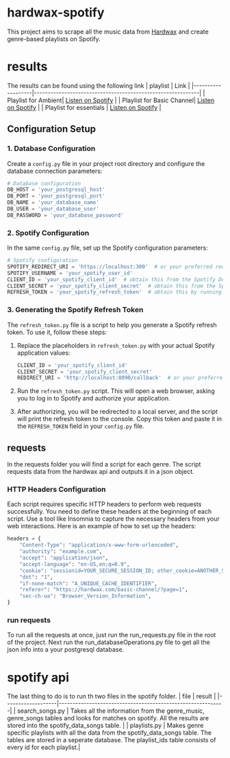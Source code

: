 # hardwax-spotify
This project aims to scrape all the music data from [Hardwax](https://hardwax.com) and create genre-based playlists on Spotify.

# results
The results can be found using the following link 
| playlist             | Link                                                       |
|-------------------|------------------------------------------------------------|
| Playlist for Ambient| [Listen on Spotify](https://open.spotify.com/playlist/501USvvcnXwYIpGUzthArM?si=95b9300ac5404bd1) |
| Playlist for Basic Channel| [Listen on Spotify](https://open.spotify.com/playlist/7iMFyCGsc7STunaoXPhTSQ) |
| Playlist for essentials | [Listen on Spotify](https://open.spotify.com/playlist/297JjaNBOxKABsLem3lDxq?si=27f6e5468991437f) |

## Configuration Setup

### 1. Database Configuration
Create a `config.py` file in your project root directory and configure the database connection parameters:

```python
# Database configuration
DB_HOST = 'your_postgresql_host'
DB_PORT = 'your_postgresql_port'
DB_NAME = 'your_database_name'
DB_USER = 'your_database_user'
DB_PASSWORD = 'your_database_password'
```

### 2. Spotify Configuration
In the same `config.py` file, set up the Spotify configuration parameters:

```python
# Spotify configuration
SPOTIFY_REDIRECT_URI = 'https://localhost:300'  # or your preferred redirect URI
SPOTIFY_USERNAME = 'your_spotify_user_id'
CLIENT_ID = 'your_spotify_client_id'  # obtain this from the Spotify Developer Dashboard
CLIENT_SECRET = 'your_spotify_client_secret'  # obtain this from the Spotify Developer Dashboard
REFRESH_TOKEN = 'your_spotify_refresh_token'  # obtain this by running refresh_token.py
```

### 3. Generating the Spotify Refresh Token
The `refresh_token.py` file is a script to help you generate a Spotify refresh token. To use it, follow these steps:

1. Replace the placeholders in `refresh_token.py` with your actual Spotify application values:

   ```python
   CLIENT_ID = 'your_spotify_client_id'
   CLIENT_SECRET = 'your_spotify_client_secret'
   REDIRECT_URI = 'http://localhost:8090/callback'  # or your preferred redirect URI
   ```

2. Run the `refresh_token.py` script. This will open a web browser, asking you to log in to Spotify and authorize your application.

3. After authorizing, you will be redirected to a local server, and the script will print the refresh token to the console. Copy this token and paste it in the `REFRESH_TOKEN` field in your `config.py` file.

## requests
In the requests folder you will find a script for each genre. The script requests data from the hardwax api and outputs it in a json object. 

### HTTP Headers Configuration
Each script requires specific HTTP headers to perform web requests successfully. You need to define these headers at the beginning of each script. Use a tool like Insomnia to capture the necessary headers from your web interactions. Here is an example of how to set up the headers:

```python
headers = {
    "Content-Type": "application/x-www-form-urlencoded",
    "authority": "example.com",
    "accept": "application/json",
    "accept-language": "en-US,en;q=0.9",
    "cookie": "sessionid=YOUR_SECURE_SESSION_ID; other_cookie=ANOTHER_SECURE_COOKIE",
    "dnt": "1",
    "if-none-match": "A_UNIQUE_CACHE_IDENTIFIER",
    "referer": "https://hardwax.com/basic-channel/?page=1",
    "sec-ch-ua": "Browser_Version_Information",
}

```
### run requests
To run all the requests at once, just run the run_requests.py file in the root of the project.
Next run the run_databaseOperations.py file to get all the json info into a your postgresql database.

# spotify api
The last thing to do is to run th two files in the spotify folder.
| file             | result                                                       |
|-------------------|------------------------------------------------------------|
| search_songs.py | Takes all the information from the genre_music, genre_songs tables and looks for matches on spotify. All the results are stored into the spotify_data_songs table. |
| playlists.py | Makes genre specific playlists with all the data from the spotify_data_songs table. The tables are stored in a seperate database. The playlist_ids table consists of every id for each playlist.|
